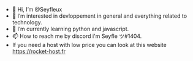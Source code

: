 - 👋 Hi, I’m @Seyfleux
- 👀 I’m interested in devloppement in general and everything related to technology.
- 🌱 I’m currently learning python and javascript.
- 📫 How to reach me by discord i'm Seyfle ツ#1404.
- If you need a host with low price you can look at this website https://rocket-host.fr

<!---
Seyfleux/Seyfleux is a ✨ special ✨ repository because its `README.md` (this file) appears on your GitHub profile.
You can click the Preview link to take a look at your changes.
--->
